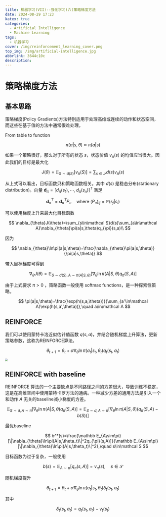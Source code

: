 ```yaml
---
title: 机器学习(VII)--强化学习(六)策略梯度方法
date: 2024-08-29 17:23
katex: true
categories:
  - Artificial Intelligence
  - Machine Learning
tags:
  - 机器学习
cover: /img/reinforcement_learning_cover.png
top_img: /img/artificial-intelligence.jpg
abbrlink: 3644c10c
description: 
---
```


# 策略梯度方法

## 基本思路

策略梯度(Policy Gradients)方法特别适用于处理高维或连续的动作和状态空间，而这些在基于值的方法中通常很难处理。

From table to function

$$
\pi(a|s,\theta)\approx \pi(a|s)
$$

如果一个策略很好，那么对于所有的状态 $s$，状态价值 $v_\pi(s)$ 的均值应当很大。因此我们的目标是最大化

$$
J(\theta)=\mathbb E_{S\sim d(S)}[v_{\pi}(S)] 
=\sum_{s\in\mathcal S}d(s)v_{\pi}(s) 
$$

从上式可以看出，目标函数只和策略函数相关。其中 $d(s)$ 是稳态分布(stationary distribution)。向量 $\mathbf d_{\pi}=[d_{\pi}(s_1),\cdots,d_{\pi}(s_n)]^T$ 满足

$$
\mathbf d_{\pi}^T=\mathbf d_{\pi}^TP_{\pi}\quad \text{where }(P_{\pi})_{ij}=\mathbb P(s_j|s_i)
$$

可以使用梯度上升来最大化目标函数

$$
\nabla_{\theta}J(\theta)=\sum_{s\in\mathcal S}d(s)\sum_{a\in\mathcal A}\nabla_{\theta}\pi(a|s,\theta)q_{\pi}(s,a)\\
$$

因为

$$
\nabla_{\theta}\ln\pi(a|s,\theta)=\frac{\nabla_{\theta}\pi(a|s,\theta)}{\pi(a|s,\theta)}
$$

带入目标梯度可得到

$$
\nabla_{\theta}J(\theta)=\mathbb E_{S\sim d(S),A\sim\pi(A|S,\theta)}[\nabla_{\theta}\ln\pi(A|S,\theta)q_{\pi}(S,A)]
$$

由于上式要求 $\pi>0$ ，策略函数一般使用 softmax functions，是一种探索性策略。

$$
\pi(a|s,\theta)=\frac{\exp(h(s,a,\theta))}{\sum_{a'\in\mathcal A}\exp(h(s,a',\theta))},\quad a\in\mathcal A
$$

## REINFORCE

我们可以使用蒙特卡洛近似估计值函数 $q(s,a)$，并结合随机梯度上升算法，更新策略参数，这称为REINFORCE算法。

$$
\theta_{t+1}=\theta_{t}+\alpha\nabla_{\theta}\ln\pi(a_t|s_t,\theta_t)q_t(s_t,a_t)
$$

<img src="https://warehouse-1310574346.cos.ap-shanghai.myqcloud.com/images/ML/reinforce_algorithm.png" style="zoom:50%;" />

## REINFORCE with baseline

REINFORCE 算法的一个主要缺点是不同路径之间的方差很大，导致训练不稳定，这是在高维空间中使用蒙特卡罗方法的通病。一种减少方差的通用方法是引入一个和动作 $A$ 无关的baseline减小梯度的方差。

$$
\mathbb E_{S\sim d,A\sim\pi}[\nabla_{\theta}\ln\pi(A|S,\theta)q_{\pi}(S,A)]=\mathbb E_{S\sim d,A\sim\pi}[\nabla_{\theta}\ln\pi(A|S,\theta)(q_{\pi}(S,A)-b(S))]
$$

最优baseline

$$
b^*(s)=\frac{\mathbb E_{A\sim\pi}[\|\nabla_{\theta}\ln\pi(A|s,\theta_t)\|^2q_{\pi}(s,A)]}{\mathbb E_{A\sim\pi}[\|\nabla_{\theta}\ln\pi(A|s,\theta_t)\|^2},\quad s\in\mathcal S
$$

目标函数为过于复杂，一般使用

$$
b(s)=\mathbb E_{A\sim\pi}[q_{\pi}(s,A)]=v_{\pi}(s),\quad s\in\mathcal S
$$

随机梯度提升

$$
\theta_{t+1}=\theta_{t}+\alpha\nabla_{\theta}\ln\pi(a_t|s_t,\theta_{t})\delta_t(s_t,a_t)
$$

其中

$$
\delta_t(s_t,a_t)=q_t(s_t,a_t)-v_t(s_t)
$$